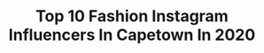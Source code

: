 ---
title: Top 10 Fashion Instagram Influencers In Capetown In 2020
description: >-
  Find top fashion Instagram influencers in Capetown in 2020. Most popular hashtags: #capetown #model #fashion #southafrica.
platform: Instagram
profiles:
  - username: "amber_brits"
    fullname: >-
      A M B E R. BRITS.
    location: "South Africa"
    followers: 16120
    engagement: 449
    commentsToLikes: 0.087213
    id: ck5c26a7twmdj0i11124h90ib
    verified: false
    hashtags: "#model, #chillin, #epixshoots, #allbodiesaregoodbodies"
  - username: "deetzblom"
    fullname: >-
      Dieter Blom
    location: "South Africa"
    followers: 9673
    engagement: 806
    commentsToLikes: 0.072151
    id: ck6tuzqp4jctj0j71j1mp2ymb
    verified: false
    hashtags: "#whatiwore, #fatalframes, #photoshoot, #dream"
  - username: "treven_moodley"
    fullname: >-
      Treven Moodley
    location: "South Africa"
    followers: 18162
    engagement: 271
    commentsToLikes: 0.037381
    id: ck6u0k2klg5gz0j7150u2jdzy
    verified: false
    hashtags: "#styleforman, #wineroute, #animalprint, #tiktoksa"
  - username: "antoniapruy"
    fullname: >-
      ANTONIA🦋
    location: "South Africa"
    followers: 7357
    engagement: 815
    commentsToLikes: 0.026013
    id: ck55okd2b8j2e0i11o2ldhgma
    verified: false
    hashtags: "#potd, #vibes, #happy, #thephotoplug"
  - username: "risunobushi"
    fullname: >-
      Andrea Baioni
    location: "South Africa"
    followers: 16246
    engagement: 726
    commentsToLikes: 0.021294
    id: ck5c25imlwl4b0i11m1xupa5i
    verified: false
    hashtags: "#viallinthistogether, #femininmasculinvogueitalia, #fashionphotography, #portraitmood"
  - username: "olivia_sang_"
    fullname: >-
      Olivia Sang
    location: "South Africa"
    followers: 12680
    engagement: 643
    commentsToLikes: 0.036485
    id: ck0ttrmg240sf0i19ej19ig8w
    verified: false
    hashtags: "#sustainablebasics, #denim, #sunmet2020, #mustard"
  - username: "sosheba"
    fullname: >-
      Soshee🌼
    location: "South Africa"
    followers: 22026
    engagement: 153
    commentsToLikes: 0.071356
    id: ck0tzh5gcqeyy0i19t4dehven
    verified: false
    hashtags: "#ss20, #repost, #beautyblender, #newyork"
  - username: "jeffzimbris"
    fullname: >-
      J E F F  Z I M B R I S  🔹
    location: "South Africa"
    followers: 56771
    engagement: 862
    commentsToLikes: 0.042193
    id: ck6tzqrxobaul0j71fftvyafa
    verified: false
    hashtags: "#legsday, #happy, #cliftonbeach, #doglover"
  - username: "rochelle_vv"
    fullname: >-
      Rochelle van Vuuren
    location: "South Africa"
    followers: 19024
    engagement: 791
    commentsToLikes: 0.076655
    id: ck5hhf70v7wkh0i11u0bw6tpu
    verified: false
    hashtags: "#woman, #happyskin, #kissthesky, #kisscloud"
  - username: "zeenatkh_"
    fullname: >-
      Z e e n a t   K h a n
    location: "South Africa"
    followers: 7972
    engagement: 1103
    commentsToLikes: 0.254048
    id: ck5zt80vuzwqc0i140ooagtz6
    verified: false
    hashtags: "#giveaway, #claires, #myclairespiercing, #blackandwhitechallenge"
---